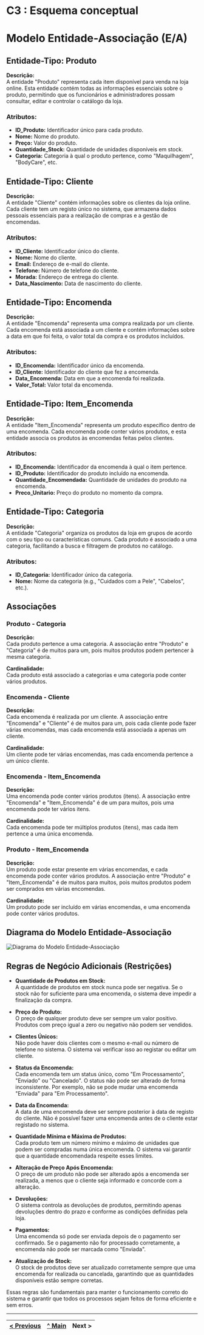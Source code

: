 # C3 : Esquema conceptual


# Modelo Entidade-Associação (E/A)

## Entidade-Tipo: Produto

**Descrição:**  
A entidade "Produto" representa cada item disponível para venda na loja online. Esta entidade contém todas as informações essenciais sobre o produto, permitindo que os funcionários e administradores possam consultar, editar e controlar o catálogo da loja.

### Atributos:
- **ID_Produto:** Identificador único para cada produto.
- **Nome:** Nome do produto.
- **Preço:** Valor do produto.
- **Quantidade_Stock:** Quantidade de unidades disponíveis em stock.
- **Categoria:** Categoria à qual o produto pertence, como "Maquilhagem", "BodyCare", etc.

## Entidade-Tipo: Cliente

**Descrição:**  
A entidade "Cliente" contém informações sobre os clientes da loja online. Cada cliente tem um registo único no sistema, que armazena dados pessoais essenciais para a realização de compras e a gestão de encomendas.

### Atributos:
- **ID_Cliente:** Identificador único do cliente.
- **Nome:** Nome do cliente.
- **Email:** Endereço de e-mail do cliente.
- **Telefone:** Número de telefone do cliente.
- **Morada:** Endereço de entrega do cliente.
- **Data_Nascimento:** Data de nascimento do cliente.

## Entidade-Tipo: Encomenda

**Descrição:**  
A entidade "Encomenda" representa uma compra realizada por um cliente. Cada encomenda está associada a um cliente e contém informações sobre a data em que foi feita, o valor total da compra e os produtos incluídos.

### Atributos:
- **ID_Encomenda:** Identificador único da encomenda.
- **ID_Cliente:** Identificador do cliente que fez a encomenda.
- **Data_Encomenda:** Data em que a encomenda foi realizada.
- **Valor_Total:** Valor total da encomenda.

## Entidade-Tipo: Item_Encomenda

**Descrição:**  
A entidade "Item_Encomenda" representa um produto específico dentro de uma encomenda. Cada encomenda pode conter vários produtos, e esta entidade associa os produtos às encomendas feitas pelos clientes.

### Atributos:
- **ID_Encomenda:** Identificador da encomenda à qual o item pertence.
- **ID_Produto:** Identificador do produto incluído na encomenda.
- **Quantidade_Encomendada:** Quantidade de unidades do produto na encomenda.
- **Preco_Unitario:** Preço do produto no momento da compra.

## Entidade-Tipo: Categoria

**Descrição:**  
A entidade "Categoria" organiza os produtos da loja em grupos de acordo com o seu tipo ou características comuns. Cada produto é associado a uma categoria, facilitando a busca e filtragem de produtos no catálogo.

### Atributos:
- **ID_Categoria:** Identificador único da categoria.
- **Nome:** Nome da categoria (e.g., "Cuidados com a Pele", "Cabelos", etc.).

## Associações

### Produto - Categoria

**Descrição:**  
Cada produto pertence a uma categoria. A associação entre "Produto" e "Categoria" é de muitos para um, pois muitos produtos podem pertencer à mesma categoria.

**Cardinalidade:**  
Cada produto está associado a categorias e uma categoria pode conter vários produtos.

### Encomenda - Cliente

**Descrição:**  
Cada encomenda é realizada por um cliente. A associação entre "Encomenda" e "Cliente" é de muitos para um, pois cada cliente pode fazer várias encomendas, mas cada encomenda está associada a apenas um cliente.

**Cardinalidade:**  
Um cliente pode ter várias encomendas, mas cada encomenda pertence a um único cliente.

### Encomenda - Item_Encomenda

**Descrição:**  
Uma encomenda pode conter vários produtos (itens). A associação entre "Encomenda" e "Item_Encomenda" é de um para muitos, pois uma encomenda pode ter vários itens.

**Cardinalidade:**  
Cada encomenda pode ter múltiplos produtos (itens), mas cada item pertence a uma única encomenda.

### Produto - Item_Encomenda

**Descrição:**  
Um produto pode estar presente em várias encomendas, e cada encomenda pode conter vários produtos. A associação entre "Produto" e "Item_Encomenda" é de muitos para muitos, pois muitos produtos podem ser comprados em várias encomendas.

**Cardinalidade:**  
Um produto pode ser incluído em várias encomendas, e uma encomenda pode conter vários produtos.

## Diagrama do Modelo Entidade-Associação
 
![Diagrama do Modelo Entidade-Associação](imagens/diagrama.png)

## Regras de Negócio Adicionais (Restrições)

- **Quantidade de Produtos em Stock:**  
  A quantidade de produtos em stock nunca pode ser negativa. Se o stock não for suficiente para uma encomenda, o sistema deve impedir a finalização da compra.

- **Preço do Produto:**  
  O preço de qualquer produto deve ser sempre um valor positivo. Produtos com preço igual a zero ou negativo não podem ser vendidos.

- **Clientes Únicos:**  
  Não pode haver dois clientes com o mesmo e-mail ou número de telefone no sistema. O sistema vai verificar isso ao registar ou editar um cliente.

- **Status da Encomenda:**  
  Cada encomenda tem um status único, como "Em Processamento", "Enviado" ou "Cancelado". O status não pode ser alterado de forma inconsistente. Por exemplo, não se pode mudar uma encomenda "Enviada" para "Em Processamento".

- **Data da Encomenda:**  
  A data de uma encomenda deve ser sempre posterior à data de registo do cliente. Não é possível fazer uma encomenda antes de o cliente estar registado no sistema.

- **Quantidade Mínima e Máxima de Produtos:**  
  Cada produto tem um número mínimo e máximo de unidades que podem ser compradas numa única encomenda. O sistema vai garantir que a quantidade encomendada respeite esses limites.

- **Alteração de Preço Após Encomenda:**  
  O preço de um produto não pode ser alterado após a encomenda ser realizada, a menos que o cliente seja informado e concorde com a alteração.

- **Devoluções:**  
  O sistema controla as devoluções de produtos, permitindo apenas devoluções dentro do prazo e conforme as condições definidas pela loja.

- **Pagamentos:**  
  Uma encomenda só pode ser enviada depois de o pagamento ser confirmado. Se o pagamento não for processado corretamente, a encomenda não pode ser marcada como "Enviada".

- **Atualização de Stock:**  
  O stock de produtos deve ser atualizado corretamente sempre que uma encomenda for realizada ou cancelada, garantindo que as quantidades disponíveis estão sempre corretas.

Essas regras são fundamentais para manter o funcionamento correto do sistema e garantir que todos os processos sejam feitos de forma eficiente e sem erros.


---
[< Previous](rei02.md) | [^ Main](/../../) | Next >
:--- | :---: | ---: 
